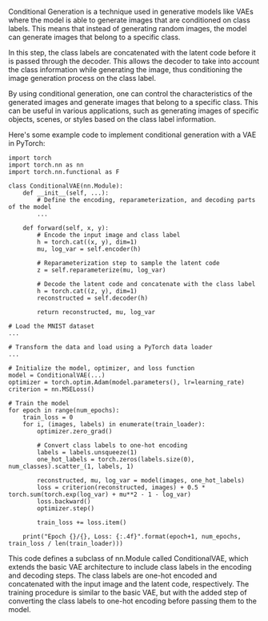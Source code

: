 Conditional Generation is a technique used in generative models like VAEs where the model is able to generate images that are conditioned on class labels. This means that instead of generating random images, the model can generate images that belong to a specific class.

In this step, the class labels are concatenated with the latent code before it is passed through the decoder. This allows the decoder to take into account the class information while generating the image, thus conditioning the image generation process on the class label.

By using conditional generation, one can control the characteristics of the generated images and generate images that belong to a specific class. This can be useful in various applications, such as generating images of specific objects, scenes, or styles based on the class label information.

Here's some example code to implement conditional generation with a VAE in PyTorch:

```
import torch
import torch.nn as nn
import torch.nn.functional as F

class ConditionalVAE(nn.Module):
    def __init__(self, ...):
        # Define the encoding, reparameterization, and decoding parts of the model
        ...
        
    def forward(self, x, y):
        # Encode the input image and class label
        h = torch.cat((x, y), dim=1)
        mu, log_var = self.encoder(h)
        
        # Reparameterization step to sample the latent code
        z = self.reparameterize(mu, log_var)
        
        # Decode the latent code and concatenate with the class label
        h = torch.cat((z, y), dim=1)
        reconstructed = self.decoder(h)
        
        return reconstructed, mu, log_var

# Load the MNIST dataset
...

# Transform the data and load using a PyTorch data loader
...

# Initialize the model, optimizer, and loss function
model = ConditionalVAE(...)
optimizer = torch.optim.Adam(model.parameters(), lr=learning_rate)
criterion = nn.MSELoss()

# Train the model
for epoch in range(num_epochs):
    train_loss = 0
    for i, (images, labels) in enumerate(train_loader):
        optimizer.zero_grad()
        
        # Convert class labels to one-hot encoding
        labels = labels.unsqueeze(1)
        one_hot_labels = torch.zeros(labels.size(0), num_classes).scatter_(1, labels, 1)
        
        reconstructed, mu, log_var = model(images, one_hot_labels)
        loss = criterion(reconstructed, images) + 0.5 * torch.sum(torch.exp(log_var) + mu**2 - 1 - log_var)
        loss.backward()
        optimizer.step()
        
        train_loss += loss.item()
    
    print("Epoch {}/{}, Loss: {:.4f}".format(epoch+1, num_epochs, train_loss / len(train_loader)))
```
This code defines a subclass of nn.Module called ConditionalVAE, which extends the basic VAE architecture to include class labels in the encoding and decoding steps. The class labels are one-hot encoded and concatenated with the input image and the latent code, respectively. The training procedure is similar to the basic VAE, but with the added step of converting the class labels to one-hot encoding before passing them to the model.
